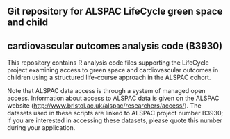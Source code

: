 ## Git repository for ALSPAC LifeCycle green space and child
## cardiovascular outcomes analysis code (B3930)

This repository contains R analysis code files supporting the 
LifeCycle project examining access to green space and cardiovascular
outcomes in children using a structured life-course approach in the
ALSPAC cohort.

Note that ALSPAC data access is through a system of managed open access. 
Information about access to ALSPAC data is given on the ALSPAC website 
(http://www.bristol.ac.uk/alspac/researchers/access/). The datasets 
used in these scripts are linked to ALSPAC project number B3930; if you 
are interested in accessing these datasets, please quote this number 
during your application.
